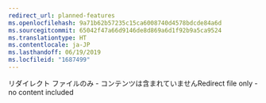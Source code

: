 ```yaml
---
redirect_url: planned-features
ms.openlocfilehash: 9a71b62b57235c15ca6008740d4578bdcde84a6d
ms.sourcegitcommit: 65042f47a66d9146de8d869a6d1f92b9a5ca9524
ms.translationtype: HT
ms.contentlocale: ja-JP
ms.lasthandoff: 06/19/2019
ms.locfileid: "1687499"
---
```

<span data-ttu-id="7cbf8-101">リダイレクト ファイルのみ - コンテンツは含まれていません</span><span class="sxs-lookup"><span data-stu-id="7cbf8-101">Redirect file only - no content included</span></span>